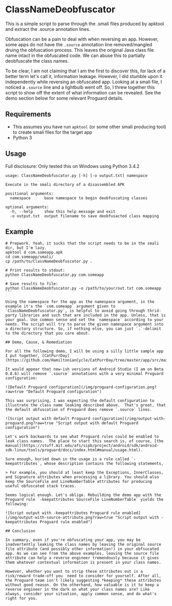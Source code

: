 # ClassNameDeobfuscator
This is a simple script to parse through the .smali files produced by apktool and extract the .source annotation lines.

Obfuscation can be a pain to deal with when reversing an app. However, some apps do not have the `.source` annotation line removed/mangled druing the obfuscation process. This leaves the original Java class file name intact in the obfuscated code. We can abuse this to partially deobfuscate the class names.

To be clear, I am not claiming that I am the first to discover this, for lack of a better term let's call it, information leakage. However, I did stumble upon it independently while reversing an obfuscated app. Looking at a smali file, I noticed a `.source` line and a lightbulb went off. So, I threw together this script to show off the extent of what information can be revealed.  See the demo section below for some relevant Proguard details.

## Requirements
 * This assumes you have run `apktool` (or some other smali producing tool) to create smali files for the target app
 * Python 3

## Usage
Full disclosure: Only tested this on Windows using Python 3.4.2

```
usage: ClassNameDeobfuscator.py [-h] [-o output.txt] namespace

Execute in the smali directory of a disassembled APK

positional arguments:
  namespace      base namespace to begin deobfuscating classes

optional arguments:
  -h, --help     show this help message and exit
  -o output.txt  output filename to save deobfusacted class mapping
```

## Example
````
# Prepwork. Yeah, it sucks that the script needs to be in the smali dir, but I'm lazy.
apktool d com.someapp.apk
cd com.someapp/smali/
cp /path/to/ClassNameDeobfuscator.py .

# Print results to stdout:
python ClassNameDeobfuscator.py com.someapp

# Save results to file:
python ClassNameDeobfuscator.py -o /path/to/your/out.txt com.someapp
```

Using the namespace for the app as the namespace argument, in the example it's the `com.someapp` argument given to `ClassNameDeobfuscator.py`, is helpful to avoid going through thrid-party libraries and such that are included in the app. Unless, that is your goal. Use common sense and set the `namespace` according to your needs. The script will try to parse the given namespace argument into a directory structure. So, if nothing else, you can just `.`-delimit to the directory that you care about.

## Demo, Cause, & Remediation

For all the following demo, I will be using a silly little sample app I put together, [CatPurrDay](https://github.com/HamiltonianCycle/CatPurrDay/tree/master/app/src/main/java/com/catpurrday).

It would appear that new-ish versions of Android Studio (I am on Beta 0.8.6) will remove `.source` annotations with a very minimal Proguard configuration:

![Default Proguard configuration](/img/proguard-configuration.png?raw=true "Default Proguard configuration")

This was surprising, I was expecting the default configuration to illustrate the class name leaking described above.  That's great, that the default obfuscation of Proguard does remove `.source` lines.

![Script output with default Proguard configuration](/img/output-with-proguard.png?raw=true "Script output with default Proguard configuration")

Let's work backwards to see what Proguard rules could be enabled to leak class names.  The place to start this search is, of course, [the manual](https://stuff.mit.edu/afs/sipb/project/android/sdk/android-sdk-linux/tools/proguard/docs/index.html#manual/usage.html).

Sure enough, buried down in the usage is a rule called `-keepattributes`, whose description contains the following statements,

> For example, you should at least keep the Exceptions, InnerClasses, and Signature attributes when processing a library. You should also keep the SourceFile and LineNumberTable attributes for producing useful obfuscated stack traces.

Seems logical enough. Let's oblige. Rebuilding the demo app with the Proguard rule `-keepattributes SourceFile LineNumberTable` yields the following:

![Script output with -keepattributes Proguard rule enabled](/img/output-with-source-attribute.png?raw=true "Script output with -keepattributes Proguard rule enabled")

## Conclusion

In summary, even if you're obfuscating your app, you may be inadvertently leaking the class names by leaving the original source file attribute (and possibly other information!) in your obfsucated app. As we can see from the above examples, leaving the source file attribute can help a reverse engineer tremendously because it gives them whatever contextual information is present in your class names.

However, whether you want to strip these attributes out is a risk/reward trade-off you  need to consider for yourself. After all, the Proguard team isn't likely suggesting *keeping* these attributes without good reason. On the otherhand, how valuable is it to keep a reverse engineer in the dark on what your class names are? Like always, consider your situation, apply common sense, and do what's right for you.
